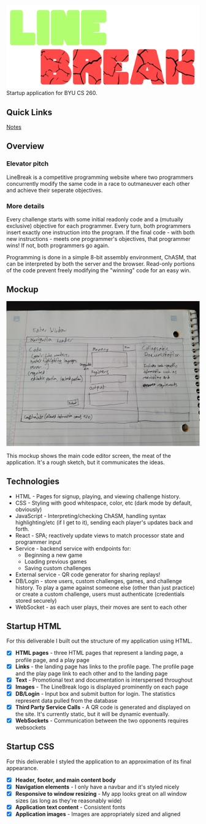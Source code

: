 ![LineBreak](logo.png)
Startup application for BYU CS 260.

## Quick Links

[Notes](notes.md)

## Overview

### Elevator pitch

LineBreak is a competitive programming website where two programmers concurrently modify the same code in a race to outmaneuver each other and achieve their seperate objectives.

### More details

Every challenge starts with some initial readonly code and a (mutually exclusive) objective for each programmer. Every turn, both programmers insert exactly one instruction into the program. If the final code - with both new instructions - meets one programmer's objectives, that programmer wins! If not, both programmers go again.

Programming is done in a simple 8-bit assembly environment, ChASM, that can be interpreted by both the server and the browser. Read-only portions of the code prevent freely modifying the "winning" code for an easy win.

## Mockup

![Mockup](mockup.jpg)

This mockup shows the main code editor screen, the meat of the application. It's a rough sketch, but it communicates the ideas.

## Technologies

-   HTML - Pages for signup, playing, and viewing challenge history.
-   CSS - Styling with good whitespace, color, etc (dark mode by default, obviously)
-   JavaScript - Interpreting/checking ChASM, handling syntax highlighting/etc (if I get to it), sending each player's updates back and forth.
-   React - SPA; reactively update views to match processor state and programmer input
-   Service - backend service with endpoints for:
    -   Beginning a new game
    -   Loading previous games
    -   Saving custom challenges
-   External service - QR code generator for sharing replays!
-   DB/Login - store users, custom challenges, games, and challenge history. To play a game against someone else (other than just practice) or create a custom challenge, users must authenticate (credentials stored securely)
-   WebSocket - as each user plays, their moves are sent to each other

## Startup HTML

For this deliverable I built out the structure of my application using HTML.

-   [x] **HTML pages** - three HTML pages that represent a landing page, a profile page, and a play page
-   [x] **Links** - the landing page has links to the profile page. The profile page and the play page link to each other and to the landing page
-   [x] **Text** - Promotional text and documentation is interspersed throughout
-   [x] **Images** - The LineBreak logo is displayed prominently on each page
-   [x] **DB/Login** - Input box and submit button for login. The statistics represent data pulled from the database
-   [x] **Third Party Service Calls** - A QR code is generated and displayed on the site. It's currently static, but it will be dynamic eventually.
-   [x] **WebSockets** - Communication between the two opponents requires websockets

## Startup CSS

For this deliverable I styled the application to an approximation of its final appearance.

-   [x] **Header, footer, and main content body**
-   [x] **Navigation elements** - I only have a navbar and it's styled nicely
-   [x] **Responsive to window resizing** - My app looks great on all window sizes (as long as they're reasonably wide)
-   [x] **Application text content** - Consistent fonts
-   [x] **Application images** - Images are appropriately sized and aligned

